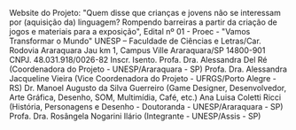 Website do Projeto: "Quem disse que crianças e jovens não se interessam por (aquisição da) linguagem? Rompendo barreiras a partir da criação de jogos e materiais para a exposição", Edital nº 01 - Proec - "Vamos Transformar o Mundo" UNESP – Faculdade de Ciências e Letras/Car. Rodovia Araraquara Jau km 1, Campus Ville Araraquara/SP 14800-901 CNPJ. 48.031.918/0026-82 Inscr. Isento. 
Profa. Dra. Alessandra Del Ré (Coordenadora do Projeto - UNESP/Araraquara - SP)
Profa. Dra. Alessandra Jacqueline Vieira (Vice Coordenadora do Projeto - UFRGS/Porto Alegre - RS)
Dr. Manoel Augusto da Silva Guerreiro (Game Designer, Desenvolvedor, Arte Gráfica, Desenho, SOM, Multimídia, Café, etc.)
Ana Luisa Coletti Ricci (História, Personagens e Desenho - Doutoranda - UNESP/Araraquara - SP)
Profa. Dra. Rosângela Nogarini Ilário (Integrante - UNESP/Assis - SP)
